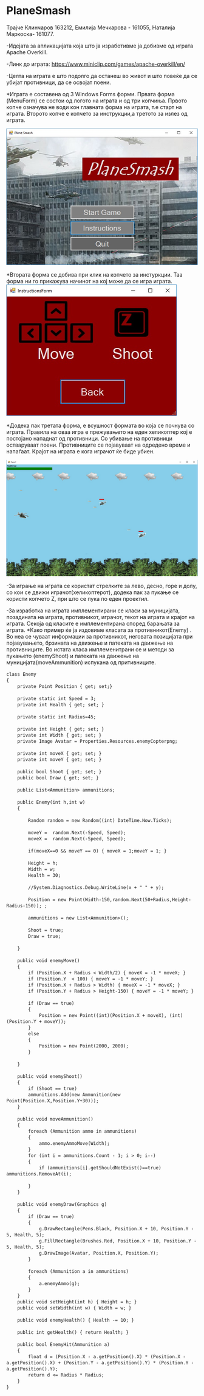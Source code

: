 # PlaneSmash

Трајче Клинчаров 163212, Емилија Мечкарова - 161055, Наталија Маркоска- 161077.

-Идејата за апликацијата која што ја изработивме ја добивме од играта Apache Overkill.

-Линк до играта: https://www.miniclip.com/games/apache-overkill/en/ 

-Целта на играта е што подолго да останеш во живот и што повеќе да се убијат противници, да се освојат поени.

*Играта е составена од 3 Windows Forms форми.
Првата форма (MenuForm) се состои од логото на играта и од три копчиња. Првото копче означува не води кон главната форма на играта, т.е старт на играта. Второто копче е копчето за инструкции,а третото за излез од играта.

![alt_text](https://github.com/klincarovt/PlaneSmash/blob/master/PlaneSmash.jpg)

*Втората форма се добива при клик на копчето за инстуркции. Таа форма ни го прикажува начинот на кој може да се игра играта.
![alt_text](https://github.com/klincarovt/PlaneSmash/blob/master/InstructionForm.jpg)

*Додека пак третата форма, е всушност формата во која се почнува со играта. 
Правила на оваа игра е прежувањето на еден хеликоптер кој е постојано нападнат од противници. Со убивање на противници остваруваат поени. Противниците се појавуваат на одредено време и напаѓаат. Крајот на играта е кога играчот ќе биде убиен.

![alt_text](https://github.com/klincarovt/PlaneSmash/blob/master/GlavnaForma.jpg)




-За играње на играта се користат стрелките за лево, десно, горе и долу, со кои се движи играчот(хеликоптерот), додека пак за пукање се користи копчето Z, при што се пука по еден проектил. 



-За изработка на играта имплементирани се класи за муницијата, позадината на играта, противникот, играчот, текот на играта и крајот на играта. Секоја од класите е имплементирана според барањата за играта. 
*Како пример ќе ја издовиме класата за противникот(Enemy) . Во неа се чуваат информации за противникот, неговата позицијата при појавувањето, брзината на движење и патеката на движење на противниците. Во истата класа имплеменитрани се и методи за пукањето (enemyShoot) и патеката на движење на муницијата(moveAmmunition) испукана од притивниците.


    class Enemy
    {
        private Point Position { get; set;}

        private static int Speed = 3;
        private int Health { get; set; }

        private static int Radius=45;
      
        private int Height { get; set; }
        private int Width { get; set; }
        private Image Avatar = Properties.Resources.enemyCopterpng;

        private int moveX { get; set; }
        private int moveY { get; set; }

        public bool Shoot { get; set; }
        public bool Draw { get; set; }

        public List<Ammunition> ammunitions;

        public Enemy(int h,int w)
        {

            Random random = new Random((int) DateTime.Now.Ticks);

            moveY =  random.Next(-Speed, Speed);
            moveX =  random.Next(-Speed, Speed);

            if(moveX==0 && moveY == 0) { moveX = 1;moveY = 1; }

            Height = h;
            Width = w;
            Health = 30;

            //System.Diagnostics.Debug.WriteLine(x + " " + y);
             
            Position = new Point(Width-150,random.Next(50+Radius,Height-Radius-150)); ;

            ammunitions = new List<Ammunition>();

            Shoot = true;
            Draw = true;
  
        }
        
        public void enemyMove()
        {
            if (Position.X + Radius < Width/2) { moveX = -1 * moveX; }
            if (Position.Y  < 100) { moveY = -1 * moveY; }
            if (Position.X + Radius > Width) { moveX = -1 * moveX; }
            if (Position.Y + Radius > Height-150) { moveY = -1 * moveY; }

            if (Draw == true)
            {
                Position = new Point((int)(Position.X + moveX), (int)(Position.Y + moveY));
            }
            else
            {
                Position = new Point(2000, 2000);
            }

        }

        public void enemyShoot()
        {
            if (Shoot == true)
            ammunitions.Add(new Ammunition(new Point(Position.X,Position.Y+30)));
        }

        public void moveAmmunition()
        {
            foreach (Ammunition ammo in ammunitions)
            {
                ammo.enemyAmmoMove(Width);
            }
            for (int i = ammunitions.Count - 1; i > 0; i--)
            {
                if (ammunitions[i].getShouldNotExist()==true) ammunitions.RemoveAt(i); 

            }
        }

        public void enemyDraw(Graphics g)
        {
            if (Draw == true)
            {
                g.DrawRectangle(Pens.Black, Position.X + 10, Position.Y - 5, Health, 5);
                g.FillRectangle(Brushes.Red, Position.X + 10, Position.Y - 5, Health, 5);
                g.DrawImage(Avatar, Position.X, Position.Y);
            }
           
            foreach (Ammunition a in ammunitions)
            {
                a.enemyAmmo(g);
            }
        }
        public void setHeight(int h) { Height = h; }
        public void setWidth(int w) { Width = w; }

        public void enemyHealth() { Health -= 10; }

        public int getHealth() { return Health; }

        public bool EnemyHit(Ammunition a)
        {
            float d = (Position.X - a.getPosition().X) * (Position.X - a.getPosition().X) + (Position.Y - a.getPosition().Y) * (Position.Y - a.getPosition().Y);
            return d <= Radius * Radius;
        }
    }








